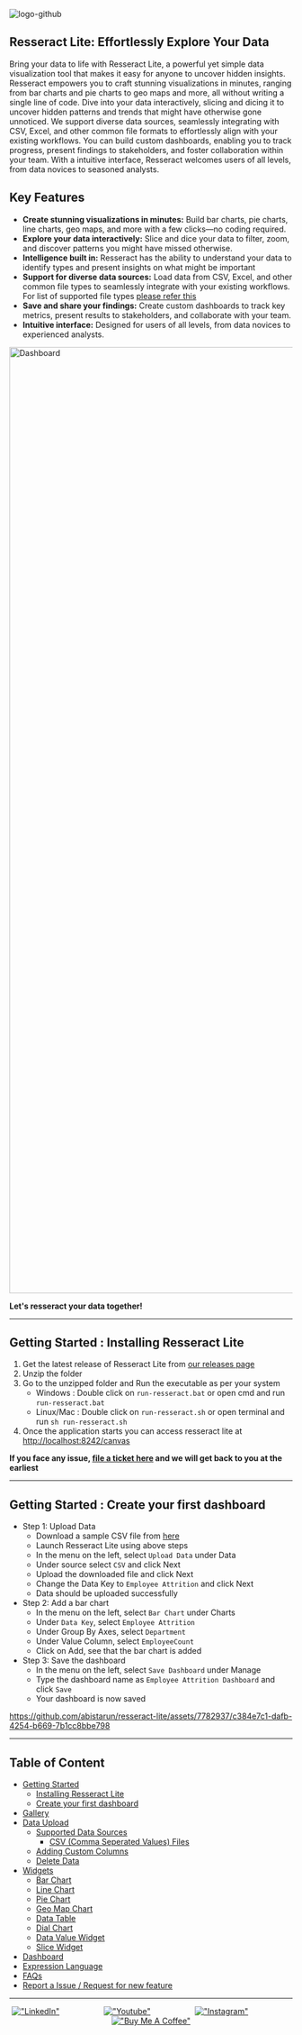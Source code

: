 
![logo-github](https://github.com/abistarun/resseract-lite/assets/7782937/4f29391e-0a77-4ac4-8290-29ed1e4953b8)

## Resseract Lite: Effortlessly Explore Your Data

Bring your data to life with Resseract Lite, a powerful yet simple data visualization tool that makes it easy for anyone to uncover hidden insights. Resseract empowers you to craft stunning visualizations in minutes, ranging from bar charts and pie charts to geo maps and more, all without writing a single line of code. 
Dive into your data interactively, slicing and dicing it to uncover hidden patterns and trends that might have otherwise gone unnoticed. We support diverse data sources, seamlessly integrating with CSV, Excel, and other common file formats to effortlessly align with your existing workflows. You can build custom dashboards, enabling you to track progress, present findings to stakeholders, and foster collaboration within your team. With a intuitive interface, Resseract welcomes users of all levels, from data novices to seasoned analysts.

## Key Features

* **Create stunning visualizations in minutes:** Build bar charts, pie charts, line charts, geo maps, and more with a few clicks—no coding required.
* **Explore your data interactively:** Slice and dice your data to filter, zoom, and discover patterns you might have missed otherwise.
* **Intelligence built in:** Resseract has the ability to understand your data to identify types and present insights on what might be important
* **Support for diverse data sources:** Load data from CSV, Excel, and other common file types to seamlessly integrate with your existing workflows. For list of supported file types [please refer this](https://github.com/abistarun/resseract-lite/wiki/Data-Upload#supported-data-sources)
* **Save and share your findings:** Create custom dashboards to track key metrics, present results to stakeholders, and collaborate with your team.
* **Intuitive interface:** Designed for users of all levels, from data novices to experienced analysts.

<img width="1680" alt="Dashboard" src="https://github.com/abistarun/resseract-lite/assets/7782937/426e0fec-689b-4771-bdce-4c16698e0c99">

**Let's resseract your data together!**

***

## Getting Started : Installing Resseract Lite
1. Get the latest release of Resseract Lite from [our releases page](https://github.com/abistarun/resseract-lite/releases)
2. Unzip the folder
3. Go to the unzipped folder and Run the executable as per your system
   * Windows : Double click on `run-resseract.bat` or open cmd and run `run-resseract.bat`
   * Linux/Mac : Double click on `run-resseract.sh` or open terminal and run `sh run-resseract.sh`
4. Once the application starts you can access resseract lite at [http://localhost:8242/canvas](http://localhost:8242/canvas)

**If you face any issue, [file a ticket here](https://github.com/abistarun/resseract-lite/issues/new) and we will get back to you at the earliest**

***

## Getting Started : Create your first dashboard

* Step 1: Upload Data
  * Download a sample CSV file from [here](https://raw.githubusercontent.com/IBM/employee-attrition-aif360/master/data/emp_attrition.csv)
  * Launch Resseract Lite using above steps
  * In the menu on the left, select `Upload Data` under Data
  * Under source select `CSV` and click Next
  * Upload the downloaded file and click Next
  * Change the Data Key to `Employee Attrition` and click Next
  * Data should be uploaded successfully 
* Step 2: Add a bar chart
  * In the menu on the left, select `Bar Chart` under Charts
  * Under `Data Key`, select `Employee Attrition`
  * Under Group By Axes, select `Department`
  * Under Value Column, select `EmployeeCount`
  * Click on Add, see that the bar chart is added
* Step 3: Save the dashboard
  * In the menu on the left, select `Save Dashboard` under Manage
  * Type the dashboard name as `Employee Attrition Dashboard` and click `Save`
  * Your dashboard is now saved

https://github.com/abistarun/resseract-lite/assets/7782937/c384e7c1-dafb-4254-b669-7b1cc8bbe798

***

## Table of Content

* [Getting Started](https://github.com/abistarun/resseract-lite/wiki/Getting-Started)
  * [Installing Resseract Lite](https://github.com/abistarun/resseract-lite/wiki/Getting-Started#installing-resseract-lite)
  * [Create your first dashboard](https://github.com/abistarun/resseract-lite/wiki/Getting-Started#create-your-first-dashboard)
* [Gallery](https://github.com/abistarun/resseract-lite/wiki/Gallery)
* [Data Upload](https://github.com/abistarun/resseract-lite/wiki/Data-Upload)
  * [Supported Data Sources](https://github.com/abistarun/resseract-lite/wiki/Data-Upload#supported-data-sources)
    * [CSV (Comma Seperated Values) Files](https://github.com/abistarun/resseract-lite/wiki/Data-Upload#csv-comma-seperated-values-files)
  * [Adding Custom Columns](https://github.com/abistarun/resseract-lite/wiki/Data-Upload#adding-custom-columns)
  * [Delete Data](https://github.com/abistarun/resseract-lite/wiki/Data-Upload#delete-data)
* [Widgets](https://github.com/abistarun/resseract-lite/wiki/Widgets)
  * [Bar Chart](https://github.com/abistarun/resseract-lite/wiki/Bar-Chart)
  * [Line Chart](https://github.com/abistarun/resseract-lite/wiki/Line-Chart)
  * [Pie Chart](https://github.com/abistarun/resseract-lite/wiki/Pie-Chart)
  * [Geo Map Chart](https://github.com/abistarun/resseract-lite/wiki/Geo-Map-Chart)
  * [Data Table](https://github.com/abistarun/resseract-lite/wiki/Data-Table)
  * [Dial Chart](https://github.com/abistarun/resseract-lite/wiki/Dial-Chart)
  * [Data Value Widget](https://github.com/abistarun/resseract-lite/wiki/Data-Value-Widget)
  * [Slice Widget](https://github.com/abistarun/resseract-lite/wiki/Slice-Widget)
* [Dashboard](https://github.com/abistarun/resseract-lite/wiki/Dashboard)
* [Expression Language](https://github.com/abistarun/resseract-lite/wiki/Expression-Language)
* [FAQs](https://github.com/abistarun/resseract-lite/wiki/FAQs)
* [Report a Issue / Request for new feature](https://github.com/abistarun/resseract-lite/issues/new)

***

<div align="center">

[!["LinkedIn"](https://img.shields.io/badge/LinkedIn-0077B5.svg?style=for-the-badge&logo=YouTube&logoColor=white)](https://www.linkedin.com/company/resseract/)&nbsp;&nbsp;&nbsp;&nbsp;&nbsp;&nbsp;&nbsp;&nbsp;&nbsp;&nbsp;&nbsp;&nbsp;&nbsp;&nbsp;&nbsp;&nbsp;&nbsp;&nbsp;&nbsp;
[!["Youtube"](https://img.shields.io/badge/YouTube-FF0000.svg?style=for-the-badge&logo=YouTube&logoColor=white)](https://www.youtube.com/channel/UCcW0rKD6jrDUbxi43fvDTdQ)&nbsp;&nbsp;&nbsp;&nbsp;&nbsp;&nbsp;&nbsp;&nbsp;&nbsp;&nbsp;&nbsp;&nbsp;&nbsp;&nbsp;&nbsp;&nbsp;&nbsp;&nbsp;&nbsp;
[!["Instagram"](https://img.shields.io/badge/Instagram-E4405F?style=for-the-badge&logo=instagram&logoColor=white)](https://www.instagram.com/resseract)&nbsp;&nbsp;&nbsp;&nbsp;&nbsp;&nbsp;&nbsp;&nbsp;&nbsp;&nbsp;&nbsp;&nbsp;&nbsp;&nbsp;&nbsp;&nbsp;&nbsp;&nbsp;&nbsp;
[!["Buy Me A Coffee"](https://img.shields.io/badge/Buy%20Me%20A%20Coffee-FFDD00.svg?style=for-the-badge&logo=Buy-Me-A-Coffee&logoColor=black)](https://www.buymeacoffee.com/abistarun)
</rtl>